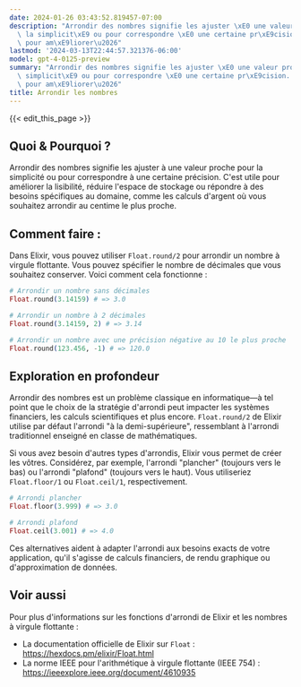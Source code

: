 ```yaml
---
date: 2024-01-26 03:43:52.819457-07:00
description: "Arrondir des nombres signifie les ajuster \xE0 une valeur proche pour\
  \ la simplicit\xE9 ou pour correspondre \xE0 une certaine pr\xE9cision. C'est utile\
  \ pour am\xE9liorer\u2026"
lastmod: '2024-03-13T22:44:57.321376-06:00'
model: gpt-4-0125-preview
summary: "Arrondir des nombres signifie les ajuster \xE0 une valeur proche pour la\
  \ simplicit\xE9 ou pour correspondre \xE0 une certaine pr\xE9cision. C'est utile\
  \ pour am\xE9liorer\u2026"
title: Arrondir les nombres
---
```


{{< edit_this_page >}}

## Quoi & Pourquoi ?
Arrondir des nombres signifie les ajuster à une valeur proche pour la simplicité ou pour correspondre à une certaine précision. C'est utile pour améliorer la lisibilité, réduire l'espace de stockage ou répondre à des besoins spécifiques au domaine, comme les calculs d'argent où vous souhaitez arrondir au centime le plus proche.

## Comment faire :
Dans Elixir, vous pouvez utiliser `Float.round/2` pour arrondir un nombre à virgule flottante. Vous pouvez spécifier le nombre de décimales que vous souhaitez conserver. Voici comment cela fonctionne :

```elixir
# Arrondir un nombre sans décimales
Float.round(3.14159) # => 3.0

# Arrondir un nombre à 2 décimales
Float.round(3.14159, 2) # => 3.14

# Arrondir un nombre avec une précision négative au 10 le plus proche
Float.round(123.456, -1) # => 120.0
```

## Exploration en profondeur
Arrondir des nombres est un problème classique en informatique—à tel point que le choix de la stratégie d'arrondi peut impacter les systèmes financiers, les calculs scientifiques et plus encore. `Float.round/2` de Elixir utilise par défaut l'arrondi "à la demi-supérieure", ressemblant à l'arrondi traditionnel enseigné en classe de mathématiques.

Si vous avez besoin d'autres types d'arrondis, Elixir vous permet de créer les vôtres. Considérez, par exemple, l'arrondi "plancher" (toujours vers le bas) ou l'arrondi "plafond" (toujours vers le haut). Vous utiliseriez `Float.floor/1` ou `Float.ceil/1`, respectivement.

```elixir
# Arrondi plancher
Float.floor(3.999) # => 3.0

# Arrondi plafond
Float.ceil(3.001) # => 4.0
```

Ces alternatives aident à adapter l'arrondi aux besoins exacts de votre application, qu'il s'agisse de calculs financiers, de rendu graphique ou d'approximation de données.

## Voir aussi
Pour plus d'informations sur les fonctions d'arrondi de Elixir et les nombres à virgule flottante :

- La documentation officielle de Elixir sur `Float` : https://hexdocs.pm/elixir/Float.html
- La norme IEEE pour l'arithmétique à virgule flottante (IEEE 754) : https://ieeexplore.ieee.org/document/4610935
